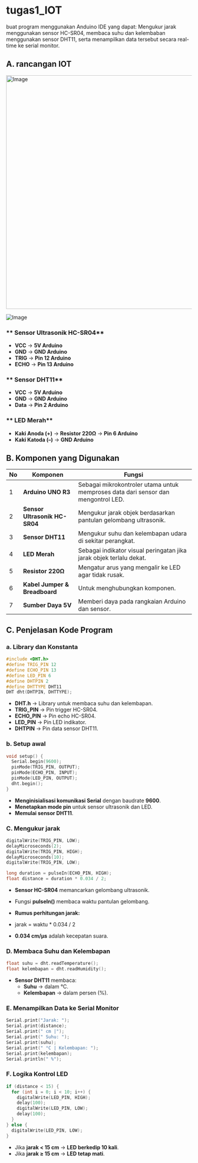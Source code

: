 # tugas1_IOT

buat program menggunakan Anduino IDE yang dapat: Mengukur jarak menggunakan sensor HC-SR04, membaca suhu dan kelembaban menggunakan sensor DHT11, serta menampilkan data tersebut secara real-time ke serial monitor.

## A. rancangan IOT

<img width="723" height="632" alt="Image" src="https://github.com/user-attachments/assets/f59246ae-9bed-4522-a20a-82c931173cce" />

![Image](https://github.com/user-attachments/assets/d6fad7e9-2dd0-4bcd-8c96-42ed629df811)

### ** Sensor Ultrasonik HC-SR04**
- **VCC** → **5V Arduino**
- **GND** → **GND Arduino**
- **TRIG** → **Pin 12 Arduino**
- **ECHO** → **Pin 13 Arduino**

### ** Sensor DHT11**
- **VCC** → **5V Arduino**
- **GND** → **GND Arduino**
- **Data** → **Pin 2 Arduino**

### ** LED Merah**
- **Kaki Anoda (+)** → **Resistor 220Ω** → **Pin 6 Arduino**
- **Kaki Katoda (–)** → **GND Arduino**

## B. Komponen yang Digunakan

| **No** | **Komponen**                  | **Fungsi**                                                                        |
|--------|-------------------------------|------------------------------------------------------------------------------------|
| 1      | **Arduino UNO R3**            | Sebagai mikrokontroler utama untuk memproses data dari sensor dan mengontrol LED.  |
| 2      | **Sensor Ultrasonik HC-SR04** | Mengukur jarak objek berdasarkan pantulan gelombang ultrasonik.                    |
| 3      | **Sensor DHT11**              | Mengukur suhu dan kelembapan udara di sekitar perangkat.                           |
| 4      | **LED Merah**                 | Sebagai indikator visual peringatan jika jarak objek terlalu dekat.                |
| 5      | **Resistor 220Ω**             | Mengatur arus yang mengalir ke LED agar tidak rusak.                               |
| 6      | **Kabel Jumper & Breadboard** | Untuk menghubungkan komponen.                                                      |
| 7      | **Sumber Daya 5V**            | Memberi daya pada rangkaian Arduino dan sensor.                                    |


## C. Penjelasan Kode Program

### a. Library dan Konstanta

```cpp
#include <DHT.h>
#define TRIG_PIN 12
#define ECHO_PIN 13
#define LED_PIN 6
#define DHTPIN 2
#define DHTTYPE DHT11
DHT dht(DHTPIN, DHTTYPE);
```

- **DHT.h** → Library untuk membaca suhu dan kelembapan.
- **TRIG_PIN** → Pin trigger HC-SR04.
- **ECHO_PIN** → Pin echo HC-SR04.
- **LED_PIN** → Pin LED indikator.
- **DHTPIN** → Pin data sensor DHT11.

### b. Setup awal

```cpp
void setup() {
  Serial.begin(9600);
  pinMode(TRIG_PIN, OUTPUT);
  pinMode(ECHO_PIN, INPUT);
  pinMode(LED_PIN, OUTPUT);
  dht.begin();
}
```

- **Menginisialisasi komunikasi Serial** dengan baudrate **9600**.
- **Menetapkan mode pin** untuk sensor ultrasonik dan LED.
- **Memulai sensor DHT11**.

### C. Mengukur jarak

```cpp
digitalWrite(TRIG_PIN, LOW);
delayMicroseconds(2);
digitalWrite(TRIG_PIN, HIGH);
delayMicroseconds(10);
digitalWrite(TRIG_PIN, LOW);

long duration = pulseIn(ECHO_PIN, HIGH);
float distance = duration * 0.034 / 2;
```


- **Sensor HC-SR04** memancarkan gelombang ultrasonik.
- Fungsi **pulseIn()** membaca waktu pantulan gelombang.
- **Rumus perhitungan jarak:**

- jarak = waktu * 0.034 / 2

- **0.034 cm/μs** adalah kecepatan suara.

### D. Membaca Suhu dan Kelembapan

```cpp
float suhu = dht.readTemperature();
float kelembapan = dht.readHumidity();
```

- **Sensor DHT11** membaca:
  - **Suhu** → dalam °C.
  - **Kelembapan** → dalam persen (%).

### E. Menampilkan Data ke Serial Monitor

```cpp
Serial.print("Jarak: ");
Serial.print(distance);
Serial.print(" cm |");
Serial.print(" Suhu: ");
Serial.print(suhu);
Serial.print(" °C | Kelembapan: ");
Serial.print(kelembapan);
Serial.println(" %");
```
### F. Logika Kontrol LED

```cpp
if (distance < 15) {
  for (int i = 0; i < 10; i++) {
    digitalWrite(LED_PIN, HIGH);
    delay(100);
    digitalWrite(LED_PIN, LOW);
    delay(100);
  }
} else {
  digitalWrite(LED_PIN, LOW);
}
```

- Jika **jarak < 15 cm** → **LED berkedip 10 kali**.
- Jika **jarak ≥ 15 cm** → **LED tetap mati**.


